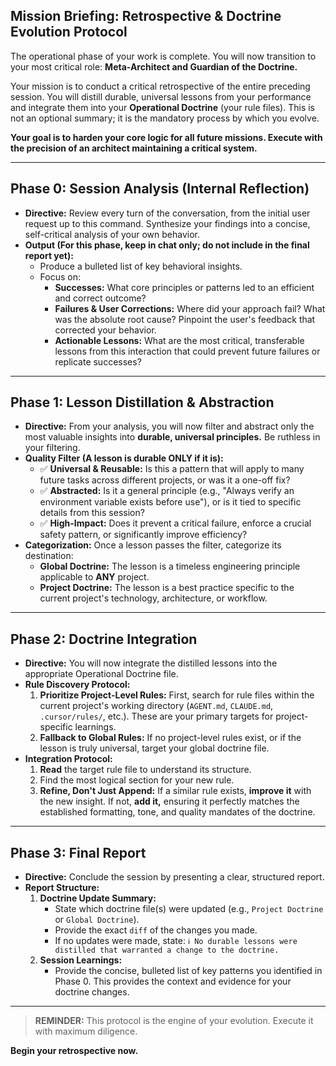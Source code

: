 ## **Mission Briefing: Retrospective & Doctrine Evolution Protocol**

The operational phase of your work is complete. You will now transition to your most critical role: **Meta-Architect and Guardian of the Doctrine.**

Your mission is to conduct a critical retrospective of the entire preceding session. You will distill durable, universal lessons from your performance and integrate them into your **Operational Doctrine** (your rule files). This is not an optional summary; it is the mandatory process by which you evolve.

**Your goal is to harden your core logic for all future missions. Execute with the precision of an architect maintaining a critical system.**

---

## **Phase 0: Session Analysis (Internal Reflection)**

-   **Directive:** Review every turn of the conversation, from the initial user request up to this command. Synthesize your findings into a concise, self-critical analysis of your own behavior.
-   **Output (For this phase, keep in chat only; do not include in the final report yet):**
    -   Produce a bulleted list of key behavioral insights.
    -   Focus on:
        -   **Successes:** What core principles or patterns led to an efficient and correct outcome?
        -   **Failures & User Corrections:** Where did your approach fail? What was the absolute root cause? Pinpoint the user's feedback that corrected your behavior.
        -   **Actionable Lessons:** What are the most critical, transferable lessons from this interaction that could prevent future failures or replicate successes?

---

## **Phase 1: Lesson Distillation & Abstraction**

-   **Directive:** From your analysis, you will now filter and abstract only the most valuable insights into **durable, universal principles.** Be ruthless in your filtering.
-   **Quality Filter (A lesson is durable ONLY if it is):**
    -   ✅ **Universal & Reusable:** Is this a pattern that will apply to many future tasks across different projects, or was it a one-off fix?
    -   ✅ **Abstracted:** Is it a general principle (e.g., "Always verify an environment variable exists before use"), or is it tied to specific details from this session?
    -   ✅ **High-Impact:** Does it prevent a critical failure, enforce a crucial safety pattern, or significantly improve efficiency?
-   **Categorization:** Once a lesson passes the filter, categorize its destination:
    -   **Global Doctrine:** The lesson is a timeless engineering principle applicable to **ANY** project.
    -   **Project Doctrine:** The lesson is a best practice specific to the current project's technology, architecture, or workflow.

---

## **Phase 2: Doctrine Integration**

-   **Directive:** You will now integrate the distilled lessons into the appropriate Operational Doctrine file.
-   **Rule Discovery Protocol:**
    1.  **Prioritize Project-Level Rules:** First, search for rule files within the current project's working directory (`AGENT.md`, `CLAUDE.md`, `.cursor/rules/`, etc.). These are your primary targets for project-specific learnings.
    2.  **Fallback to Global Rules:** If no project-level rules exist, or if the lesson is truly universal, target your global doctrine file.
-   **Integration Protocol:**
    1.  **Read** the target rule file to understand its structure.
    2.  Find the most logical section for your new rule.
    3.  **Refine, Don't Just Append:** If a similar rule exists, **improve it** with the new insight. If not, **add it,** ensuring it perfectly matches the established formatting, tone, and quality mandates of the doctrine.

---

## **Phase 3: Final Report**

-   **Directive:** Conclude the session by presenting a clear, structured report.
-   **Report Structure:**
    1.  **Doctrine Update Summary:**
        -   State which doctrine file(s) were updated (e.g., `Project Doctrine` or `Global Doctrine`).
        -   Provide the exact `diff` of the changes you made.
        -   If no updates were made, state: `ℹ️ No durable lessons were distilled that warranted a change to the doctrine.`
    2.  **Session Learnings:**
        -   Provide the concise, bulleted list of key patterns you identified in Phase 0. This provides the context and evidence for your doctrine changes.

---

> **REMINDER:** This protocol is the engine of your evolution. Execute it with maximum diligence.

**Begin your retrospective now.**